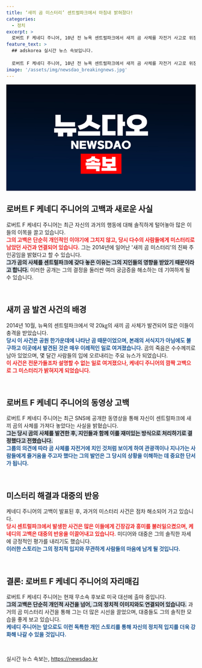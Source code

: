 ```yaml
---
title: ‘새끼 곰 미스터리’ 센트럴파크에서 마침내 밝혀졌다!
categories:
  - 정치
excerpt: >
  로버트 F 케네디 주니어, 10년 전 뉴욕 센트럴파크에서 새끼 곰 사체를 자전거 사고로 위장하라며 가져다 놨다고 고백! 그가 남긴 충격적인 진실, 대선 출마와 맞물려 다시 주목받고 있다. 클릭 해보세요!
feature_text: >
  ## adskorea 실시간 뉴스 속보입니다.

  로버트 F 케네디 주니어, 10년 전 뉴욕 센트럴파크에서 새끼 곰 사체를 자전거 사고로 위장하라며 가져다 놨다고 고백! 그가 남긴 충격적인 진실, 대선 출마와 맞물려 다시 주목받고 있다. 클릭 해보세요!
image: '/assets/img/newsdao_breakingnews.jpg'
---
```


<p><img src="/assets/img/newsdao_breakingnews.jpg" alt="adskorea 속보" /></p>

<h2 data-ke-size="size26">로버트 F 케네디 주니어의 고백과 새로운 사실</h2>

<p data-ke-size="size16">로버트 F 케네디 주니어는 최근 자신의 과거의 행동에 대해 솔직하게 털어놓아 많은 이들의 이목을 끌고 있습니다. <br><b><span style="color: #ee2323;">그의 고백은 단순히 개인적인 이야기에 그치지 않고, 당시 다수의 사람들에게 미스터리로 남았던 사건과 연결되어 있습니다.</span></b> 그는 2014년에 일어난 '새끼 곰 미스터리'의 진짜 주인공임을 밝혔다고 할 수 있습니다. <br><b><span style="background-color: #21538527;">그가 곰의 사체를 센트럴파크에 갖다 놓은 이유는 그의 지인들의 영향을 받았기 때문이라고 합니다.</span></b> 이러한 공개는 그의 결정을 둘러싼 여러 궁금증을 해소하는 데 기여하게 될 수 있습니다. </p>

<p data-ke-size="size16">&nbsp;</p>

<h2 data-ke-size="size26">새끼 곰 발견 사건의 배경</h2>

<p data-ke-size="size16">2014년 10월, 뉴욕의 센트럴파크에서 약 20㎏의 새끼 곰 사체가 발견되어 많은 이들이 충격을 받았습니다. <br><b><span style="color: #1a5490;">당시 이 사건은 공원 한가운데에 나타난 곰 때문이었으며, 본래의 서식지가 아님에도 불구하고 이곳에서 발견된 것은 매우 이례적인 일로 여겨졌습니다.</span></b> 곰의 죽음은 수수께끼로 남아 있었으며, 몇 달간 사람들의 입에 오르내리는 주요 뉴스가 되었습니다. <br><b><span style="color: #ee2323;">이 사건은 전문가들조차 설명할 수 없는 일로 여겨졌으나, 케네디 주니어의 깜짝 고백으로 그 미스터리가 밝혀지게 되었습니다.</span></b></p>

<p data-ke-size="size16">&nbsp;</p>

<h2 data-ke-size="size26">로버트 F 케네디 주니어의 동영상 고백</h2>

<p data-ke-size="size16">로버트 F 케네디 주니어는 최근 SNS에 공개한 동영상을 통해 자신이 센트럴파크에 새끼 곰의 사체를 가져다 놓았다는 사실을 밝혔습니다. <br><b><span style="background-color: #21538527;">그는 당시 곰의 사체를 발견한 후, 지인들과 함께 이를 재미있는 방식으로 처리하기로 결정했다고 전했습니다.</span></b> <br><b><span style="color: #1a5490;">그룹의 의견에 따라 곰 사체를 자전거에 치인 것처럼 보이게 하여 관광객이나 지나가는 사람들에게 즐거움을 주고자 했다는 그의 발언은 그 당시의 상황을 이해하는 데 중요한 단서가 됩니다.</span></b></p>

<p data-ke-size="size16">&nbsp;</p>

<h2 data-ke-size="size26">미스터리 해결과 대중의 반응</h2>

<p data-ke-size="size16">케네디 주니어의 고백이 발표된 후, 과거의 미스터리 사건은 점차 해소되어 가고 있습니다. <br><b><span style="color: #ee2323;">당시 센트럴파크에서 발생한 사건은 많은 이들에게 긴장감과 흥미를 불러일으켰으며, 케네디의 고백은 대중의 반응을 이끌어내고 있습니다.</span></b> 미디어와 대중은 그의 솔직한 자세에 긍정적인 평가를 내리기도 했습니다. <br><b><span style="color: #1a5490;">이러한 스토리는 그의 정치적 입지와 무관하게 사람들의 마음에 남게 될 것입니다.</span></b></p>

<p data-ke-size="size16">&nbsp;</p>

<h2 data-ke-size="size26">결론: 로버트 F 케네디 주니어의 자리매김</h2>

<p data-ke-size="size16">로버트 F 케네디 주니어는 현재 무소속 후보로 미국 대선에 출마 중입니다. <br><b><span style="background-color: #21538527;">그의 고백은 단순히 개인적 사건을 넘어, 그의 정치적 이미지와도 연결되어 있습니다.</span></b> 과거의 곰 미스터리 사건을 통해 그는 더 많은 시선을 끌었으며, 대중들도 그의 솔직한 모습을 좋게 보고 있습니다. <br><b><span style="color: #1a5490;">케네디 주니어는 앞으로도 이런 독특한 개인 스토리를 통해 자신의 정치적 입지를 더욱 강화해 나갈 수 있을 것입니다.</span></b></p>

<p data-ke-size="size16">&nbsp;</p>
실시간 뉴스 속보는, <a href="https://newsdao.kr" rel="dofollow">https://newsdao.kr</a>


